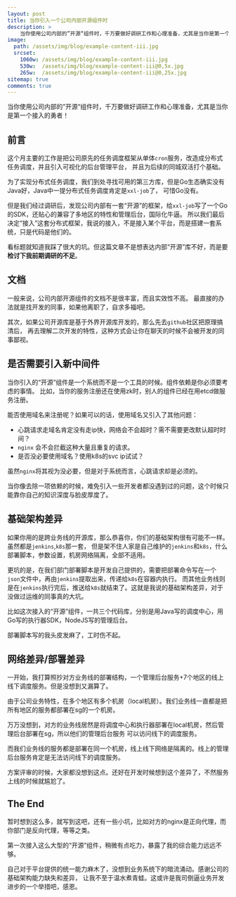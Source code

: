 ```yaml
---
layout: post
title: 当你引入一个公司内部开源组件时
description: >
    当你使用公司内部的”开源“组件时，千万要做好调研工作和心理准备，尤其是当你是第一个接入的勇者！
image: 
  path: /assets/img/blog/example-content-iii.jpg
  srcset:
    1060w: /assets/img/blog/example-content-iii.jpg
    530w:  /assets/img/blog/example-content-iii@0,5x.jpg
    265w:  /assets/img/blog/example-content-iii@0,25x.jpg
sitemap: true
comments: true
---
```


当你使用公司内部的”开源“组件时，千万要做好调研工作和心理准备，尤其是当你是第一个接入的勇者！

## 前言

这个月主要的工作是把公司原先的任务调度框架从单体`cron`服务，改造成分布式任务调度，并且引入可视化的后台管理平台，
并且为后续的同城双活打个基础。

为了实现分布式任务调度，我们到处寻找可用的第三方库，但是Go生态确实没有Java好，Java中一提分布式任务调度肯定是`xxl-job`了，
可惜Go没有。

但是我们经过调研后，发现公司内部有一套“开源”的框架，给`xxl-job`写了一个Go的SDK，还贴心的兼容了多地区的特性和管理后台，国际化牛逼。
所以我们最后决定“接入”这套分布式框架，我说的接入，不是接入某个平台，而是搭建一套系统，只是代码是他们的。

看标题就知道我踩了很大的坑。但这篇文章不是想表达内部“开源”库不好，而是要**检讨下我前期调研的不足**。

## 文档

一般来说，公司内部开源组件的文档不是很丰富，而且实效性不高。
最直接的办法就是找开发的同事，如果他离职了，自求多福吧。

其次，如果公司开源库是基于外界开源库开发的，那么先去`github`社区把原理搞清后，
再去理解二次开发的特性，这种方式会让你在聊天的时候不会被开发的同事鄙视。


## 是否需要引入新中间件

当你引入的“开源”组件是一个系统而不是一个工具的时候。组件依赖是你必须要考虑的事情。
比如，当你的服务注册还在使用zk时，别人的组件已经在用etcd做服务注册。

能否使用域名来注册呢？如果可以的话，使用域名又引入了其他问题：
- 心跳请求走域名肯定没有走ip快，网络会不会超时？需不需要更改默认超时时间？
- `nginx` 会不会拦截这种大量且重复的请求。
- 是否没必要使用域名？使用k8s的svc ip试试？
  
虽然`nginx`将其视为没必要，但是对于系统而言，心跳请求却是必须的。

当你像去除一项依赖的时候，难免引入一些开发者都没遇到过的问题，这个时候只能靠你自己的知识深度与脸皮厚度了。

## 基础架构差异

如果你用的是跨业务线的开源库，那么恭喜你，你们的基础架构很有可能不一样。虽然都是`jenkins`,`k8s`那一套，
但是架不住人家是自己维护的`jenkins`和`k8s`，什么部署脚本，参数设置，机房网络隔离，全部不适用。


更坑的是，在我们部门部署脚本是开发自己提供的，需要把部署命令写在一个`json`文件中，再由`jenkins`提取出来，传递给`k8s`在容器内执行。
而其他业务线则是在`jenkins`执行完后，推送给`k8s`就结束了。这就是我说的基础架构差异，对于没做过运维的同事真的大坑。

比如这次接入的“开源”组件，一共三个代码库，分别是用Java写的调度中心，用Go写的执行器SDK，NodeJS写的管理后台。

部署脚本写的我头皮发麻了，工时伤不起。


## 网络差异/部署差异
一开始，我打算照抄对方业务线的部署结构，一个管理后台服务+7个地区的线上线下调度服务。但是没想到又漏算了。

由于公司业务特性，在多个地区有多个机房（local机房）。我们业务线一直都是把所有地区的服务都部署在sg的一个机房。

万万没想到，对方的业务线居然是将调度中心和执行器部署在local机房，然后管理后台部署在sg，所以他们的管理后台服务
可以访问线下的调度服务。

而我们业务线的服务都是部署在同一个机房，线上线下网络是隔离的。线上的管理后台服务肯定是无法访问线下的调度服务。

方案评审的时候，大家都没想到这点。还好在开发时候想到这个差异了，不然服务上线的时候就尴尬了。

## The End

暂时想到这么多，就写到这吧，还有一些小坑，比如对方的nginx是正向代理，而你部门是反向代理，等等之类。

第一次接入这么大型的“开源”组件，稍微有点吃力，暴露了我的综合能力远远不够。

自己对于平台提供的统一能力麻木了，没想到业务系统下的暗流涌动。感谢公司的基础架构能力缺失和差异，
让我不至于温水煮青蛙。这或许是我司倒逼业务开发进步的一个举措吧，感恩。